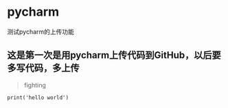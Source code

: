 # pycharm
测试pycharm的上传功能
## 这是第一次是用pycharm上传代码到GitHub，以后要多写代码，多上传
> fighting

`print('hello world')`
